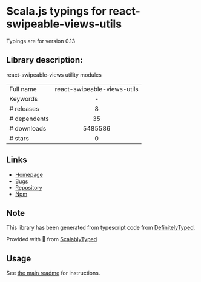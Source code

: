 
# Scala.js typings for react-swipeable-views-utils

Typings are for version 0.13

## Library description:
react-swipeable-views utility modules

|                    |                 |
| ------------------ | :-------------: |
| Full name          | react-swipeable-views-utils |
| Keywords           | - |
| # releases         | 8 |
| # dependents       | 35 |
| # downloads        | 5485586 |
| # stars            | 0 |

## Links
- [Homepage](https://github.com/oliviertassinari/react-swipeable-views#readme)
- [Bugs](https://github.com/oliviertassinari/react-swipeable-views/issues)
- [Repository](https://github.com/oliviertassinari/react-swipeable-views)
- [Npm](https://www.npmjs.com/package/react-swipeable-views-utils)
    


## Note
This library has been generated from typescript code from [DefinitelyTyped](https://definitelytyped.org).

Provided with :purple_heart: from [ScalablyTyped](https://github.com/oyvindberg/ScalablyTyped)

## Usage
See [the main readme](../../readme.md) for instructions.


